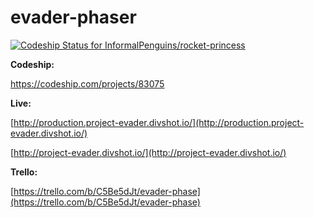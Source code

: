 evader-phaser
===
[ ![Codeship Status for InformalPenguins/rocket-princess](https://codeship.com/projects/e20267a0-ea31-0132-ffd2-32dfa18a9fce/status?branch=master)](https://codeship.com/projects/83075)

**Codeship:**

https://codeship.com/projects/83075

**Live:**

[http://production.project-evader.divshot.io/](http://production.project-evader.divshot.io/)

[http://project-evader.divshot.io/](http://project-evader.divshot.io/)

**Trello:**

[https://trello.com/b/C5Be5dJt/evader-phase](https://trello.com/b/C5Be5dJt/evader-phase)
